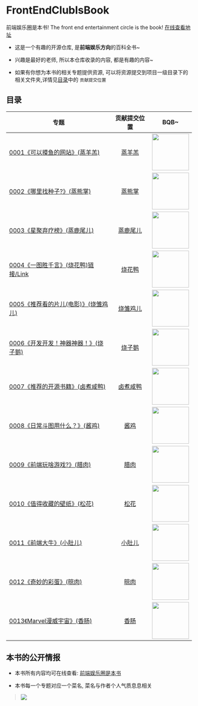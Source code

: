 # FrontEndClubIsBook

前端娱乐圈是本书!  The front end entertainment circle is the book! [在线查看地址](https://zhaoolee.github.io/FrontEndClubIsBook/)

- 这是一个有趣的开源仓库, 是**前端娱乐方向**的百科全书~

- 兴趣是最好的老师, 所以本仓库收录的内容, 都是有趣的内容~

- 如果有你想为本书的相关专题提供资源, 可以将资源提交到项目一级目录下的相关文件夹,详情见[目录](https://github.com/zhaoolee/FrontEndClubIsBook#目录)中的 `贡献提交位置`





## 目录


| 专题                                       |  贡献提交位置   | BQB~ |
| ------------------------------------------  |  :------------------------------------------------------------: | :------------------: |
| [0001《可以摸鱼的网站》(蒸羊羔)](https://zhaoolee.github.io/FrontEndClubIsBook/2019/07/06/0001-moyu/) | [蒸羊羔](https://github.com/zhaoolee/FrontEndClubIsBook/tree/master/0001_%E5%8F%AF%E4%BB%A5%E6%91%B8%E9%B1%BC%E7%9A%84%E7%BD%91%E7%AB%99_%E8%92%B8%E7%BE%8A%E7%BE%94) | <img height='100px' style='height:100px;' src='https://user-images.githubusercontent.com/15868458/61338597-ed23ee00-a86c-11e9-851e-532f34a42c26.png' />  |
| [0002《哪里找种子?》(蒸熊掌)](https://zhaoolee.github.io/FrontEndClubIsBook/2019/07/06/0002-bt/) | [蒸熊掌](https://github.com/zhaoolee/FrontEndClubIsBook/tree/master/0002_%E5%93%AA%E9%87%8C%E6%89%BE%E7%A7%8D%E5%AD%90_%E8%92%B8%E7%86%8A%E6%8E%8C) |  <img height='100px' style='height:100px;' src='https://user-images.githubusercontent.com/15868458/61338598-edbc8480-a86c-11e9-9974-8443bd7a64fa.png' />  |
| [0003《星聚弃疗榜》(蒸鹿尾儿)](https://zhaoolee.github.io/FrontEndClubIsBook/2019/07/06/0003-stars_and_clown/) | [蒸鹿尾儿](https://github.com/zhaoolee/FrontEndClubIsBook/tree/master/0003_%E6%98%9F%E8%81%9A%E5%BC%83%E7%96%97%E6%A6%9C_%E8%92%B8%E9%B9%BF%E5%B0%BE%E5%84%BF) |   <img height='100px' style='height:100px;' src='https://user-images.githubusercontent.com/15868458/61338600-ee551b00-a86c-11e9-893a-da0355e63e01.png' />  |
| [0004《一图胜千言》(烧花鸭)链接/Link](https://zhaoolee.github.io/FrontEndClubIsBook/2019/07/06/0004-a-picture-worth-thousand-words/) | [烧花鸭](https://github.com/zhaoolee/FrontEndClubIsBook/tree/master/0004_%E4%B8%80%E5%9B%BE%E8%83%9C%E5%8D%83%E8%A8%80_%E7%83%A7%E8%8A%B1%E9%B8%AD) |   <img height='100px' style='height:100px;' src='https://user-images.githubusercontent.com/15868458/61338604-ef864800-a86c-11e9-86ee-b5147a3dff76.gif' />  |
| [0005《推荐看的片儿(电影)》(烧雏鸡儿)](https://zhaoolee.github.io/FrontEndClubIsBook/2019/07/06/0005-recommended-movie/) | [烧雏鸡儿](https://github.com/zhaoolee/FrontEndClubIsBook/tree/master/0005_%E6%8E%A8%E8%8D%90%E7%9C%8B%E7%9A%84%E7%94%B5%E5%BD%B1_%E7%83%A7%E9%9B%8F%E9%B8%A1%E5%84%BF) |   <img height='100px' style='height:100px;' src='https://user-images.githubusercontent.com/15868458/61338683-3f650f00-a86d-11e9-9e1e-ba009f9d3e95.png' />  |
| [0006《开发开发！神器神器！》(烧子鹅)](https://zhaoolee.github.io/FrontEndClubIsBook/2019/07/06/0006-chrome_app_heroes/) | [烧子鹅](https://github.com/zhaoolee/FrontEndClubIsBook/tree/master/0006_Chrome%E6%8F%92%E4%BB%B6%E8%8B%B1%E9%9B%84%E6%A6%9C_%E7%83%A7%E5%AD%90%E9%B9%85) |   <img height='100px' style='height:100px;' src='https://user-images.githubusercontent.com/15868458/61338682-3ecc7880-a86d-11e9-9a8e-bd3974d7ef0a.png' />  |
| [0007《推荐的开源书籍》(卤煮咸鸭)](https://zhaoolee.github.io/FrontEndClubIsBook/2019/07/06/0007-open-source-books/) | [卤煮咸鸭](https://github.com/zhaoolee/FrontEndClubIsBook/tree/master/0007_%E6%8E%A8%E8%8D%90%E7%9A%84%E5%BC%80%E6%BA%90%E4%B9%A6%E7%B1%8D_%E5%8D%A4%E7%85%AE%E5%92%B8%E9%B8%AD) |   <img height='100px' style='height:100px;' src='https://user-images.githubusercontent.com/15868458/61338588-e39a8600-a86c-11e9-8259-d90c27646f12.jpg' />  |
| [0008《日常斗图用什么？》(酱鸡)](https://zhaoolee.github.io/FrontEndClubIsBook/2019/07/06/0008-bqb/) | [酱鸡](https://github.com/zhaoolee/FrontEndClubIsBook/tree/master/0008_%E6%97%A5%E5%B8%B8%E6%96%97%E5%9B%BE%E7%94%A8%E4%BB%80%E4%B9%88_%E9%85%B1%E9%B8%A1) |   <img height='100px' style='height:100px;' src='https://user-images.githubusercontent.com/15868458/61338596-ec8b5780-a86c-11e9-80b0-cd6cb3c4229d.jpg' />  |
| [0009《前端玩啥游戏?》(腊肉)](https://zhaoolee.github.io/FrontEndClubIsBook/2019/07/06/0009-game/) | [腊肉](https://github.com/zhaoolee/FrontEndClubIsBook/tree/master/0009_%E5%89%8D%E7%AB%AF%E7%8E%A9%E5%95%A5%E6%B8%B8%E6%88%8F_%E8%85%8A%E8%82%89)                                               |   <img height='100px' style='height:100px;' src='https://user-images.githubusercontent.com/15868458/61338601-ee551b00-a86c-11e9-94aa-3418cbbdfd32.gif' />  |
| [0010《值得收藏的壁纸》(松花)](https://zhaoolee.github.io/FrontEndClubIsBook/2019/07/06/0010-wall-page/) | [松花](https://github.com/zhaoolee/FrontEndClubIsBook/tree/master/0010_%E5%80%BC%E5%BE%97%E6%94%B6%E8%97%8F%E7%9A%84%E5%A3%81%E7%BA%B8_%E6%9D%BE%E8%8A%B1) |   <img height='100px' style='height:100px;' src='https://user-images.githubusercontent.com/15868458/61338602-eeedb180-a86c-11e9-9ab0-8c59c2b4d863.png' />  |
| [0011《前端大牛》(小肚儿)](https://zhaoolee.github.io/FrontEndClubIsBook/2019/07/06/0011-daxie/) | [小肚儿](https://github.com/zhaoolee/FrontEndClubIsBook/tree/master/0011_%E5%89%8D%E7%AB%AF%E5%A4%A7%E7%89%9B_%E5%B0%8F%E8%82%9A%E5%84%BF) |   <img height='100px' style='height:100px;' src='https://user-images.githubusercontent.com/15868458/61338685-3f650f00-a86d-11e9-81da-e8b83280dc16.jpg' />  |
| [0012《奇妙的彩蛋》(晾肉)](https://zhaoolee.github.io/FrontEndClubIsBook/2019/07/06/0012-egg/) | [晾肉](https://github.com/zhaoolee/FrontEndClubIsBook/tree/master/0012_%E5%A5%87%E5%A6%99%E7%9A%84%E5%BD%A9%E8%9B%8B_%E6%99%BE%E8%82%89)                                              |   <img height='100px' style='height:100px;' src='https://user-images.githubusercontent.com/15868458/61338680-3e33e200-a86d-11e9-8a10-911a9e3667fa.gif' />  |
| [0013《Marvel漫威宇宙》(香肠)](https://zhaoolee.github.io/FrontEndClubIsBook/2019/07/06/0013-marvel/)      |  [香肠](https://github.com/zhaoolee/FrontEndClubIsBook/tree/master/0013_Marvel%E6%BC%AB%E5%A8%81%E5%AE%87%E5%AE%99_%E9%A6%99%E8%82%A0)                                                        |   <img height='100px' style='height:100px;' src='https://user-images.githubusercontent.com/15868458/61338595-ec8b5780-a86c-11e9-8160-26c45091e3b8.jpg' />  |



## 本书的公开情报

- 本书所有内容均可在线查看: [前端娱乐圈是本书](https://zhaoolee.github.io/FrontEndClubIsBook/) 

- 本书每一个专题对应一个菜名, 菜名与作者个人气质息息相关

> ![](https://user-images.githubusercontent.com/15868458/61340218-f5335c00-a873-11e9-9d25-315ac5fa228e.png)
